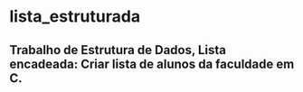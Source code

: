 # lista_estruturada
## Trabalho de Estrutura de Dados, Lista encadeada: Criar lista de alunos da faculdade em C.
